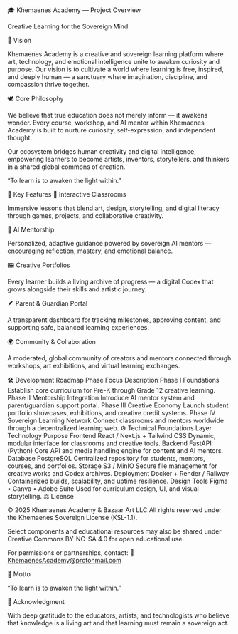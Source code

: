🎓 Khemaenes Academy — Project Overview

Creative Learning for the Sovereign Mind

🌱 Vision

Khemaenes Academy is a creative and sovereign learning platform where art, technology, and emotional intelligence unite to awaken curiosity and purpose.
Our vision is to cultivate a world where learning is free, inspired, and deeply human — a sanctuary where imagination, discipline, and compassion thrive together.

🕊️ Core Philosophy

We believe that true education does not merely inform — it awakens wonder.
Every course, workshop, and AI mentor within Khemaenes Academy is built to nurture curiosity, self-expression, and independent thought.

Our ecosystem bridges human creativity and digital intelligence, empowering learners to become artists, inventors, storytellers, and thinkers in a shared global commons of creation.

“To learn is to awaken the light within.”

🧩 Key Features
🎨 Interactive Classrooms

Immersive lessons that blend art, design, storytelling, and digital literacy through games, projects, and collaborative creativity.

🤖 AI Mentorship

Personalized, adaptive guidance powered by sovereign AI mentors — encouraging reflection, mastery, and emotional balance.

🖼️ Creative Portfolios

Every learner builds a living archive of progress — a digital Codex that grows alongside their skills and artistic journey.

🪶 Parent & Guardian Portal

A transparent dashboard for tracking milestones, approving content, and supporting safe, balanced learning experiences.

🌍 Community & Collaboration

A moderated, global community of creators and mentors connected through workshops, art exhibitions, and virtual learning exchanges.

🛠️ Development Roadmap
Phase	Focus	Description
Phase I	Foundations	Establish core curriculum for Pre-K through Grade 12 creative learning.
Phase II	Mentorship Integration	Introduce AI mentor system and parent/guardian support portal.
Phase III	Creative Economy	Launch student portfolio showcases, exhibitions, and creative credit systems.
Phase IV	Sovereign Learning Network	Connect classrooms and mentors worldwide through a decentralized learning web.
⚙️ Technical Foundations
Layer	Technology	Purpose
Frontend	React / Next.js + Tailwind CSS	Dynamic, modular interface for classrooms and creative tools.
Backend	FastAPI (Python)	Core API and media handling engine for content and AI mentors.
Database	PostgreSQL	Centralized repository for students, mentors, courses, and portfolios.
Storage	S3 / MinIO	Secure file management for creative works and Codex archives.
Deployment	Docker + Render / Railway	Containerized builds, scalability, and uptime resilience.
Design Tools	Figma • Canva • Adobe Suite	Used for curriculum design, UI, and visual storytelling.
⚖️ License

© 2025 Khemaenes Academy & Bazaar Art LLC
All rights reserved under the Khemaenes Sovereign License (KSL-1.1).

Select components and educational resources may also be shared under Creative Commons BY-NC-SA 4.0 for open educational use.

For permissions or partnerships, contact:
📧 KhemaenesAcademy@protonmail.com

💫 Motto

“To learn is to awaken the light within.”

🌸 Acknowledgment

With deep gratitude to the educators, artists, and technologists who believe that knowledge is a living art and that learning must remain a sovereign act.
